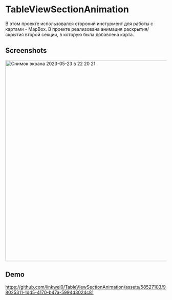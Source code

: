 # TableViewSectionAnimation

В этом проекте использовался стороний инстурмент для работы с картами - MapBox.
В проекте реализована анимация раскрытия/скрытия второй секции, в которую была добавлена карта.

<h2>Screenshots</h2>

<img width="628" alt="Снимок экрана 2023-05-23 в 22 20 21" src="https://github.com/linkwei0/TableViewSectionAnimation/assets/58527103/3ddcbd72-b59d-4228-8b0e-8cab012422af">

<h2>Demo</h2>

https://github.com/linkwei0/TableViewSectionAnimation/assets/58527103/98025311-1dd5-4170-b47a-5994d3024c81
